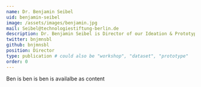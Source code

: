 ```yaml
---
name: Dr. Benjamin Seibel
uid: benjamin-seibel
image: /assets/images/benjamin.jpg
mail: Seibel@technologiestiftung-berlin.de
description: Dr. Benjamin Seibel is Director of our Ideation & Prototyping Lab. Before, he took care of Open Data Projects at the Technology Foundation Berlin. He did his Ph.D. in Darmstadt & Harvard on the early history of E-government and worked as a journalist and curator in New York City, Nicosia and Rotterdam.
twitter: bnjmnsbl
github: bnjmnsbl
position: Director
type: publication # could also be "workshop", "dataset", "prototype"
order: 0
---
```



Ben is ben is ben is availalbe as content
